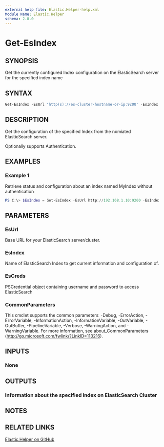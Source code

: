 ```yaml
---
external help file: Elastic.Helper-help.xml
Module Name: Elastic.Helper
schema: 2.0.0
---
```


# Get-EsIndex

## SYNOPSIS

Get the currently configured Index configuration on the ElasticSearch server for the specified index name

## SYNTAX

```powershell
Get-EsIndex -EsUrl 'http(s)://es-cluster-hostname-or-ip:9200' -EsIndex 'MyIndex' [-EsCred PSCredentialObject]
```

## DESCRIPTION

Get the configuration of the specified Index from the nomiated ElasticSearch server.

Optionally supports Authentication.

## EXAMPLES

### Example 1

Retrieve status and configuration about an index named MyIndex without authentication

```powershell
PS C:\> $EsIndex = Get-EsIndex -EsUrl http://192.168.1.10:9200 -EsIndex 'MyIndex'
```

## PARAMETERS

### EsUrl

Base URL for your ElasticSearch server/cluster.

### EsIndex

Name of ElasticSearch Index to get current information and configuration of.

### EsCreds

PSCredential object containing username and password to access ElasticSearch

### CommonParameters

This cmdlet supports the common parameters: -Debug, -ErrorAction, -ErrorVariable, -InformationAction, -InformationVariable, -OutVariable, -OutBuffer, -PipelineVariable, -Verbose, -WarningAction, and -WarningVariable. For more information, see about_CommonParameters (<http://go.microsoft.com/fwlink/?LinkID=113216>).

## INPUTS

### None

## OUTPUTS

### Information about the specified index on ElasticSearch Cluster

## NOTES

## RELATED LINKS

[Elastic.Helper on GitHub](https://github.com/jberkers42/Elastic-Helper)
